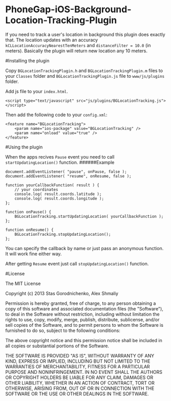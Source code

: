 PhoneGap-iOS-Background-Location-Tracking-Plugin
================================================

If you need to track a user's location in background this plugin does exactly that. The location updates with an accuracy <code>kCLLocationAccuracyNearestTenMeters</code> and <code>distanceFilter = 10.0</code> (in meters). Basically the plugin will return new location any 10 meters. 

#Installing the plugin

Copy <code>BGLocationTrackingPlugin.h</code> and <code>BGLocationTrackingPlugin.m</code> files to your <code>Classes</code> folder and <code>BGLocationTrackingPlugin.js</code> file to <code>www/js/plugins</code> folder.

Add js file to your <code>index.html</code>.

	<script type="text/javascript" src="js/plugins/BGLocationTracking.js"></script>

Then add the following code to your <code>config.xml</code>:

	<feature name="BGLocationTracking">
		<param name="ios-package" value="BGLocationTracking" />
		<param name="onload" value="true" />
	</feature>

#Using the plugin

When the apps recives <code>Pause</code> event you need to call <code>startUpdatingLocation()</code> function. 
######Example
	
	document.addEventListener( "pause", onPause, false );
    document.addEventListener( "resume", onResume, false );

    function yourCallbackFunction( result ) {
    	// your coordinates
		console.log( result.coords.latitude );
		console.log( result.coords.longitude );
	};

	function onPause() {
		BGLocationTracking.startUpdatingLocation( yourCallbackFunction );	
	};

	function onResume() {
        BGLocationTracking.stopUpdatingLocation();
    };

	

You can specify the callback by name or just pass an anonymous function. It will work fine either way.

After getting <code>Resume</code> event just call <code>stopUpdatingLocation()</code> function.

#License

The MIT License

Copyright (c) 2013 Stas Gorodnichenko, Alex Shmaliy

Permission is hereby granted, free of charge, to any person obtaining a copy of this software and associated documentation files (the "Software"), to deal in the Software without restriction, including without limitation the rights to use, copy, modify, merge, publish, distribute, sublicense, and/or sell copies of the Software, and to permit persons to whom the Software is furnished to do so, subject to the following conditions:

The above copyright notice and this permission notice shall be included in all copies or substantial portions of the Software.

THE SOFTWARE IS PROVIDED "AS IS", WITHOUT WARRANTY OF ANY KIND, EXPRESS OR IMPLIED, INCLUDING BUT NOT LIMITED TO THE WARRANTIES OF MERCHANTABILITY, FITNESS FOR A PARTICULAR PURPOSE AND NONINFRINGEMENT. IN NO EVENT SHALL THE AUTHORS OR COPYRIGHT HOLDERS BE LIABLE FOR ANY CLAIM, DAMAGES OR OTHER LIABILITY, WHETHER IN AN ACTION OF CONTRACT, TORT OR OTHERWISE, ARISING FROM, OUT OF OR IN CONNECTION WITH THE SOFTWARE OR THE USE OR OTHER DEALINGS IN THE SOFTWARE.
